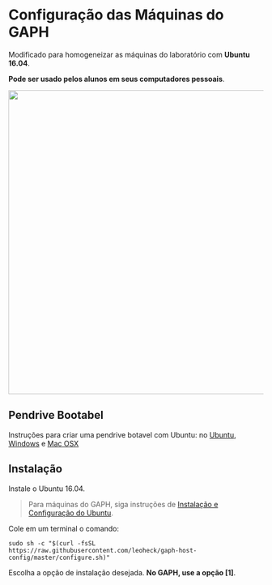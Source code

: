 # Configuração das Máquinas do GAPH

Modificado para homogeneizar as máquinas do laboratório com **Ubuntu 16.04**.

**Pode ser usado pelos alunos em seus computadores pessoais**.

<img src="https://rawgit.com/leoheck/gaph-os-scripts/master/images/menus.png" width="600px">

## Pendrive Bootabel

Instruções para criar uma pendrive botavel com Ubuntu: no 
[Ubuntu](http://www.ubuntu.com/download/desktop/create-a-usb-stick-on-ubuntu), 
[Windows](http://www.ubuntu.com/download/desktop/create-a-usb-stick-on-windows) e
[Mac OSX](http://www.ubuntu.com/download/desktop/create-a-usb-stick-on-mac-osx)

## Instalação

Instale o Ubuntu 16.04.
> Para máquinas do GAPH, siga instruções de [Instalação e Configuração do Ubuntu](https://github.com/leoheck/gaph-host-config/wiki/Instala%C3%A7%C3%A3o-e-Configura%C3%A7%C3%A3o-do-Ubuntu).


Cole em um terminal o comando:
```
sudo sh -c "$(curl -fsSL https://raw.githubusercontent.com/leoheck/gaph-host-config/master/configure.sh)"
```
Escolha a opção de instalação desejada. **No GAPH, use a opção [1]**.
